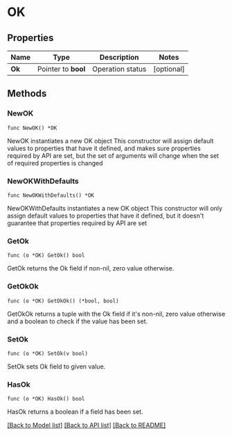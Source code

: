 # OK

## Properties

Name | Type | Description | Notes
------------ | ------------- | ------------- | -------------
**Ok** | Pointer to **bool** | Operation status | [optional] 

## Methods

### NewOK

`func NewOK() *OK`

NewOK instantiates a new OK object
This constructor will assign default values to properties that have it defined,
and makes sure properties required by API are set, but the set of arguments
will change when the set of required properties is changed

### NewOKWithDefaults

`func NewOKWithDefaults() *OK`

NewOKWithDefaults instantiates a new OK object
This constructor will only assign default values to properties that have it defined,
but it doesn't guarantee that properties required by API are set

### GetOk

`func (o *OK) GetOk() bool`

GetOk returns the Ok field if non-nil, zero value otherwise.

### GetOkOk

`func (o *OK) GetOkOk() (*bool, bool)`

GetOkOk returns a tuple with the Ok field if it's non-nil, zero value otherwise
and a boolean to check if the value has been set.

### SetOk

`func (o *OK) SetOk(v bool)`

SetOk sets Ok field to given value.

### HasOk

`func (o *OK) HasOk() bool`

HasOk returns a boolean if a field has been set.


[[Back to Model list]](../README.md#documentation-for-models) [[Back to API list]](../README.md#documentation-for-api-endpoints) [[Back to README]](../README.md)


